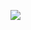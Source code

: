 ![](https://github.com/sumeyyeyegen/responsive-web-designs/blob/main/netflix-clone/Coder%20Barista-Netflix%20-%20Google%20Chrome%202024-03-17%2003-57-37%20(1).gif)